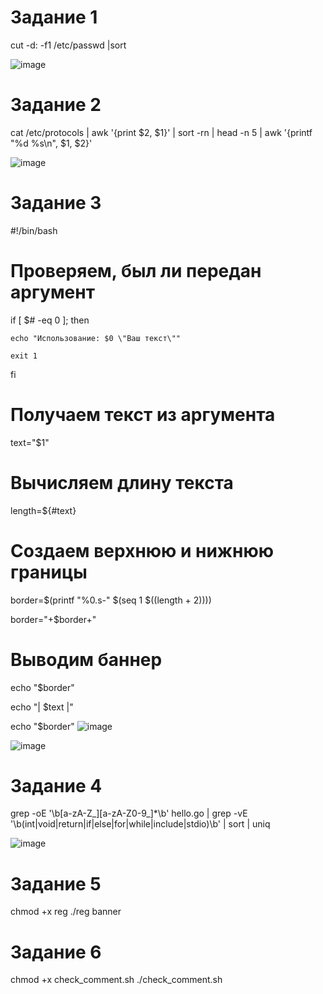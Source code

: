 # Задание 1
cut -d: -f1 /etc/passwd |sort

![image](https://github.com/user-attachments/assets/648ae0aa-0d9e-42dc-bb99-922db5931d4f)

# Задание 2
cat /etc/protocols | awk '{print $2, $1}' | sort -rn | head -n 5 | awk '{printf "%d %s\n", $1, $2}'

![image](https://github.com/user-attachments/assets/1cd8b258-c87e-4be9-9da9-39842b5528e7)

# Задание 3
#!/bin/bash
# Проверяем, был ли передан аргумент

if [ $# -eq 0 ]; then

    echo "Использование: $0 \"Ваш текст\""

    exit 1

fi

# Получаем текст из аргумента

text="$1"

# Вычисляем длину текста

length=${#text}

# Создаем верхнюю и нижнюю границы

border=$(printf "%0.s-" $(seq 1 $((length + 2))))

border="+$border+"

# Выводим баннер

echo "$border"

echo "| $text |"

echo "$border"
![image](https://github.com/user-attachments/assets/3d750aee-83f7-41d7-9b11-8082cd58d1d3)

![image](https://github.com/user-attachments/assets/d6f55d3e-1e0a-42df-8b00-0bf753cc54af)

# Задание 4
grep -oE '\b[a-zA-Z_][a-zA-Z0-9_]*\b' hello.go | grep -vE '\b(int|void|return|if|else|for|while|include|stdio)\b' | sort | uniq

![image](https://github.com/user-attachments/assets/c267db17-ec12-405b-aee0-28a6f761e2dc)

# Задание 5

chmod +x reg
./reg banner




# Задание 6
chmod +x check_comment.sh
./check_comment.sh

